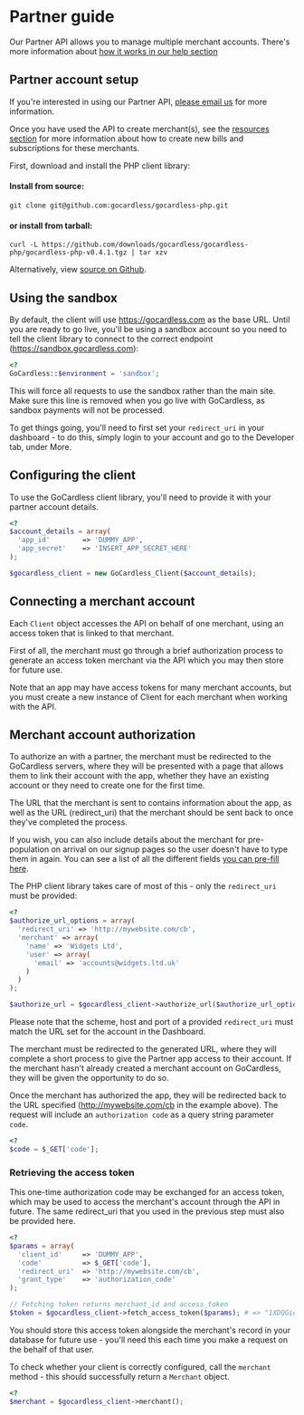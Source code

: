 # Partner guide

<p class="intro">Our Partner API allows you to manage multiple merchant accounts. There's more information about <a href="https://help.gocardless.com/what-is-the-partner-programme/">how it works in our help section</a></p>

## Partner account setup

If you're interested in using our Partner API, [please email us](mailto:help@gocardless.com) for more information.

Once you have used the API to create merchant(s), see the [resources section](https://developer.gocardless.com/#bill) for more information about how to create new bills and subscriptions for these merchants.

First, download and install the PHP client library:

#### Install from source:

    git clone git@github.com:gocardless/gocardless-php.git

#### or install from tarball:

    curl -L https://github.com/downloads/gocardless/gocardless-php/gocardless-php-v0.4.1.tgz | tar xzv

Alternatively, view [source on Github](https://github.com/gocardless/gocardless-php).

## Using the sandbox

By default, the client will use https://gocardless.com as the base URL. Until you are ready to go live, you'll be using a sandbox account so you need to tell the client library to connect to the correct endpoint (https://sandbox.gocardless.com):

```php
<?
GoCardless::$environment = 'sandbox';
```

This will force all requests to use the sandbox rather than the main site. Make sure this line is removed when you go live with GoCardless, as sandbox payments will not be processed.

To get things going, you'll need to first set your `redirect_uri` in your dashboard - to do this, simply login to your account and go to the Developer tab, under More.

## Configuring the client

To use the GoCardless client library, you'll need to provide it with your partner account details.

```php
<?
$account_details = array(
  'app_id'        => 'DUMMY_APP',
  'app_secret'    => 'INSERT_APP_SECRET_HERE'
);

$gocardless_client = new GoCardless_Client($account_details);
```

## Connecting a merchant account

Each `Client` object accesses the API on behalf of one merchant, using an access token that is linked to that merchant.

First of all, the merchant must go through a brief authorization process to generate an access token merchant via the API which you may then store for future use.

Note that an app may have access tokens for many merchant accounts, but you must create a new instance of Client for each merchant when working with the API.

## Merchant account authorization

To authorize an with a partner, the merchant must be redirected to the GoCardless servers, where they will be presented with a page that allows them to link their account with the app, whether they have an existing account or they need to create one for the first time.

The URL that the merchant is sent to contains information about the app, as well as the URL (redirect_uri) that the merchant should be sent back to once they've completed the process.

If you wish, you can also include details about the merchant for pre-population on arrival on our signup pages so the user doesn't have to type them in again. You can see a list of all the different fields [you can pre-fill here](#pre-populating-information).

The PHP client library takes care of most of this - only the `redirect_uri` must be provided:

```php
<?
$authorize_url_options = array(
  'redirect_uri' => 'http://mywebsite.com/cb',
  'merchant' => array(
    'name' => 'Widgets Ltd',
    'user' => array(
      'email' => 'accounts@widgets.ltd.uk'
    )
  )
);

$authorize_url = $gocardless_client->authorize_url($authorize_url_options);
```

Please note that the scheme, host and port of a provided `redirect_uri` must match the URL set for the account in the Dashboard.

The merchant must be redirected to the generated URL, where they will complete a short process to give the Partner app access to their account. If the merchant hasn't already created a merchant account on GoCardless, they will be given the opportunity to do so.

Once the merchant has authorized the app, they will be redirected back to the URL specified (http://mywebsite.com/cb in the example above). The request will include an `authorization code` as a query string parameter `code`.

```php
<?
$code = $_GET['code'];
```

### Retrieving the access token


This one-time authorization code may be exchanged for an access token, which may be used to access the merchant's account through the API in future. The same redirect_uri that you used in the previous step must also be provided here.

```php
<?
$params = array(
  'client_id'     => 'DUMMY_APP',
  'code'          => $_GET['code'],
  'redirect_uri'  => 'http://mywebsite.com/cb',
  'grant_type'    => 'authorization_code'
);

// Fetching token returns merchant_id and access_token
$token = $gocardless_client->fetch_access_token($params); # => "1XDQGieUjN1+S8YdXALGZOvtJqNhVQcAPfXqOCxl7Q9jYu8OZirM0J3ZHNdua8DM"
```

You should store this access token alongside the merchant's record in your database for future use - you'll need this each time you make a request on the behalf of that user.

To check whether your client is correctly configured, call the `merchant` method - this should successfully return a  `Merchant` object.

```php
<?
$merchant = $gocardless_client->merchant();
```
